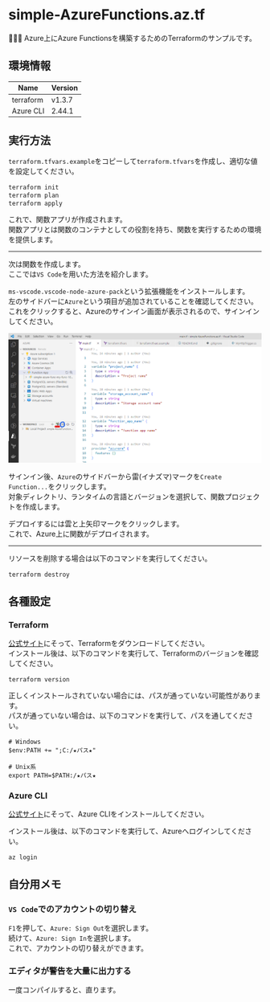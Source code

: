 # simple-AzureFunctions.az.tf

🌿🌿🌿 Azure上にAzure Functionsを構築するためのTerraformのサンプルです。  

## 環境情報

| Name | Version |
| ---- | ---- |
| terraform | v1.3.7 |
| Azure CLI | 2.44.1 |

## 実行方法

`terraform.tfvars.example`をコピーして`terraform.tfvars`を作成し、適切な値を設定してください。  

```shell
terraform init
terraform plan
terraform apply
```

これで、関数アプリが作成されます。  
関数アプリとは関数のコンテナとしての役割を持ち、関数を実行するための環境を提供します。  

---

次は関数を作成します。  
ここでは`VS Code`を用いた方法を紹介します。  

`ms-vscode.vscode-node-azure-pack`という拡張機能をインストールします。  
左のサイドバーに`Azure`という項目が追加されていることを確認してください。  
これをクリックすると、Azureのサインイン画面が表示されるので、サインインしてください。  

![Azure拡張機能](./docs/img/az-ext.png)  

サインイン後、`Azure`のサイドバーから雷(イナズマ)マークを`Create Function...`をクリックします。  
対象ディレクトリ、ランタイムの言語とバージョンを選択して、関数プロジェクトを作成します。  

デプロイするには雲と上矢印マークをクリックします。  
これで、Azure上に関数がデプロイされます。  

---

リソースを削除する場合は以下のコマンドを実行してください。  

```shell
terraform destroy
```

## 各種設定

### Terraform

[公式サイト](https://developer.hashicorp.com/terraform/downloads)にそって、Terraformをダウンロードしてください。  
インストール後は、以下のコマンドを実行して、Terraformのバージョンを確認してください。  

```shell
terraform version
```

正しくインストールされていない場合には、パスが通っていない可能性があります。  
パスが通っていない場合は、以下のコマンドを実行して、パスを通してください。  

```shell
# Windows
$env:PATH += ";C:/★パス★"

# Unix系
export PATH=$PATH:/★パス★
```

### Azure CLI

[公式サイト](https://learn.microsoft.com/ja-jp/cli/azure/install-azure-cli)にそって、Azure CLIをインストールしてください。  

インストール後は、以下のコマンドを実行して、Azureへログインしてください。  

```shell
az login
```

## 自分用メモ

### `VS Code`でのアカウントの切り替え

`F1`を押して、`Azure: Sign Out`を選択します。  
続けて、`Azure: Sign In`を選択します。  
これで、アカウントの切り替えができます。  

### エディタが警告を大量に出力する

一度コンパイルすると、直ります。  

